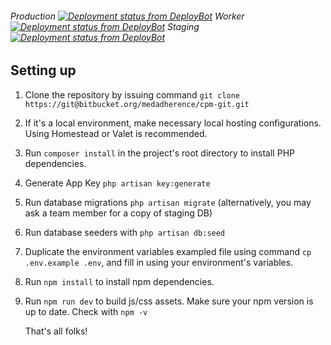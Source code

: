 ###### Production [![Deployment status from DeployBot](https://circlelink-health.deploybot.com/badge/02267418031917/97613.svg)](https://circlelink-health.deploybot.com/) Worker [![Deployment status from DeployBot](https://circlelink-health.deploybot.com/badge/34534836063834/97615.svg)](https://circlelink-health.deploybot.com/) Staging [![Deployment status from DeployBot](https://circlelink-health.deploybot.com/badge/02267418031917/97599.svg)](https://circlelink-health.deploybot.com/)

## Setting up 

1. Clone the repository by issuing command `git clone https://git@bitbucket.org/medadherence/cpm-git.git`
2. If it's a local environment, make necessary local hosting configurations. Using Homestead or Valet is recommended.
3. Run `composer install` in the project's root directory to install PHP dependencies.
4. Generate App Key `php artisan key:generate`
5. Run database migrations `php artisan migrate` (alternatively, you may ask a team member for a copy of staging DB)
6. Run database seeders with `php artisan db:seed`
7. Duplicate the environment variables exampled file using command `cp .env.example .env`, and fill in using your environment's variables.
8. Run `npm install` to install npm dependencies.
9. Run `npm run dev` to build js/css assets. Make sure your npm version is up to date. Check with `npm -v`
   
   That's all folks!
